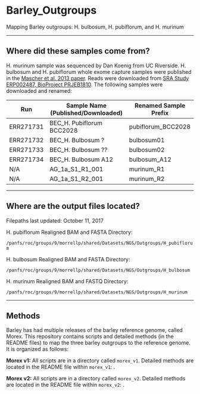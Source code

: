 # Barley_Outgroups

Mapping Barley outgroups: H. bulbosum, H. pubiflorum, and H. murinum

---

## Where did these samples come from?

H. murinum sample was sequenced by Dan Koenig from UC Riverside. H. bulbosum and H. pubiflorum whole exome capture samples were published in the [Mascher et al. 2013 paper](https://www.ncbi.nlm.nih.gov/pmc/articles/PMC4241023/#__sec16title). Reads were downloaded from [SRA Study ERP002487, BioProject PRJEB1810](https://www.ncbi.nlm.nih.gov/Traces/study/?acc=ERP002487). The following samples were downloaded and renamed:

| Run       | Sample Name (Published/Downloaded)   | Renamed Sample Prefix |
| --------- | ------------------------------------ | --------------------- |
| ERR271731 | BEC_H. Pubiflorum BCC2028            | pubiflorum_BCC2028    |
| ERR271732 | BEC_H. Bulbosum ?                    | bulbosum01            |
| ERR271733 | BEC_H. Bulbosum ??                   | bulbosum02            |
| ERR271734 | BEC_H. Bulbosum A12                  | bulbosum_A12          |
| N/A       | AG_1a_S1_R1_001                      | murinum_R1            |
| N/A       | AG_1a_S1_R2_001                      | murinum_R2            |

---

## Where are the output files located?

Filepaths last updated: October 11, 2017

H. pubiflorum Realigned BAM and FASTA Directory:

`/panfs/roc/groups/9/morrellp/shared/Datasets/NGS/Outgroups/H_pubiflorum`

H. bulbosum Realigned BAM and FASTA Directory:

`/panfs/roc/groups/9/morrellp/shared/Datasets/NGS/Outgroups/H_bulbosum`

H. murinum Realigned BAM and FASTQ Directory:

`/panfs/roc/groups/9/morrellp/shared/Datasets/NGS/Outgroups/H_murinum`

---

## Methods

Barley has had multiple releases of the barley reference genome, called Morex. This repository contains scripts and detailed methods (in the README files) to map the three barley outgroups to the reference genome. It is organized as follows:

**Morex v1:** All scripts are in a directory called `morex_v1`. Detailed methods are located in the README file within `morex_v1`: .

**Morex v2:** All scripts are in a directory called `morex_v2`. Detailed methods are located in the README file within `morex_v2`: .


